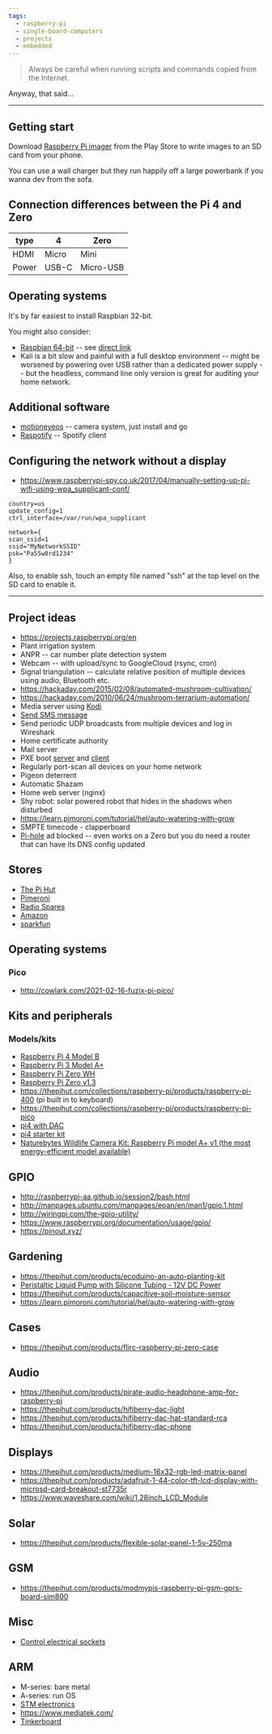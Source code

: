 ```yaml
---
tags:
  - raspberry-pi
  - single-board-computers
  - projects
  - embedded
---
```





> Always be careful when running scripts and commands copied from the Internet.

Anyway, that said...

---

## Getting start
Download [Raspberry Pi imager](https://www.raspberrypi.org/%20downloads/) from
the Play Store to write images to an SD card from your phone.

You can use a wall charger but they run happily off a large powerbank if you
wanna dev from the sofa.

## Connection differences between the Pi 4 and Zero

| type | 4 | Zero |
| --- |---|---|
| HDMI | Micro | Mini |
| Power | USB-C | Micro-USB |

## Operating systems
It's by far easiest to install Raspbian 32-bit.

You might also consider:
- [Raspbian
64-bit](https://raspberrytips.com/raspberry-pi-os-64-bits-vs-32-bits/) -- see
[direct link](https://downloads.raspberrypi.org/raspios_arm64/images/)
- Kali is a bit slow and painful with a full desktop environment -- might be worsened by powering over USB rather
than a dedicated power supply -- but the headless, command line only version is great for auditing your home network.

## Additional software
- [motioneyeos](https://github.com/ccrisan/motioneyeos/releases/tag/nightly-dev)
-- camera system, just install and go
- [Raspotify](https://pimylifeup.com/raspberry-pi-spotify/) -- Spotify client

## Configuring the network without a display
- https://www.raspberrypi-spy.co.uk/2017/04/manually-setting-up-pi-wifi-using-wpa_supplicant-conf/

```
country=us
update_config=1
ctrl_interface=/var/run/wpa_supplicant

network={
scan_ssid=1
ssid="MyNetworkSSID"
psk="Pa55w0rd1234"
}
```

Also, to enable ssh, touch an empty file named "ssh" at the top level on the SD card to enable it.

---

## Project ideas
- https://projects.raspberrypi.org/en
- Plant irrigation system
- ANPR -- car number plate detection system
- Webcam -- with upload/sync to GoogleCloud (rsync, cron)
- Signal triangulation -- calculate relative position of multiple devices using audio, Bluetooth etc.
- https://hackaday.com/2015/02/08/automated-mushroom-cultivation/
- https://hackaday.com/2010/06/24/mushroom-terrarium-automation/
- Media server using [Kodi](https://en.wikipedia.org/wiki/Kodi_(software))
- [Send SMS message](https://github.com/modmypi/SIM800)
- Send periodic UDP broadcasts from multiple devices and log in Wireshark
- Home certificate authority
- Mail server
- PXE boot [server](https://linuxconfig.org/how-to-configure-a-raspberry-pi-as-a-pxe-boot-server) and [client](https://brainsnapped.com/2020/10/27/pxe-booting-raspberry-pi-os-part-1-client-setup/)
- Regularly port-scan all devices on your home network
- Pigeon deterrent
- Automatic Shazam
- Home web server (nginx)
- Shy robot: solar powered robot that hides in the shadows when disturbed
- https://learn.pimoroni.com/tutorial/hel/auto-watering-with-grow
- SMPTE timecode - clapperboard
- [Pi-hole](https://pi-hole.net/) ad blocked -- even works on a Zero but you do
need a router that can have its DNS config updated

## Stores
- [The Pi Hut](https://thepihut.com/)
- [Pimeroni](https://shop.pimoroni.com/)
- [Radio Spares](https://uk.rs-online.com/web/p/raspberry-pi/1373331/)
- [Amazon](https://www.amazon.co.uk/MakerFun-Dongle-Expansion-Board-Raspberry/dp/B07KR5PM7J/ref=sr_1_5?dchild=1&keywords=Raspberry+Pi+zero&qid=1620719318&sr=8-5)
- [sparkfun](https://www.sparkfun.com/)

## Operating systems
### Pico
- http://cowlark.com/2021-02-16-fuzix-pi-pico/

## Kits and peripherals
### Models/kits
- [Raspberry Pi 4 Model B](https://thepihut.com/products/raspberry-pi-4-model-b?variant=20064052740158)
- [Raspberry Pi 3 Model A+](https://thepihut.com/collections/raspberry-pi/products/raspberry-pi-3-model-a-plus)
- [Raspberry Pi Zero WH](https://thepihut.com/collections/raspberry-pi/products/raspberry-pi-zero-wh-with-pre-soldered-header)
- [Raspberry Pi Zero v1.3](https://thepihut.com/collections/raspberry-pi/products/raspberry-pi-zero)
- https://thepihut.com/collections/raspberry-pi/products/raspberry-pi-400 (pi built in to keyboard)
- https://thepihut.com/collections/raspberry-pi/products/raspberry-pi-pico
- [pi4 with DAC](https://thepihut.com/collections/latest-raspberry-pi-products/products/allo-boss2-player-including-raspberry-pi-4-2gb)
- [pi4 starter kit](https://thepihut.com/collections/raspberry-pi-kits-and-bundles/products/raspberry-pi-starter-kit?variant=20336446079038)
- [Naturebytes Wildlife Camera Kit: Raspberry Pi model A+ v1 (the most energy-efficient model available)](https://thepihut.com/collections/raspberry-pi-kits-and-bundles/products/naturebytes-wildlife-camera-kit)

## GPIO
- http://raspberrypi-aa.github.io/session2/bash.html
- http://manpages.ubuntu.com/manpages/eoan/en/man1/gpio.1.html
- http://wiringpi.com/the-gpio-utility/
- https://www.raspberrypi.org/documentation/usage/gpio/
- https://pinout.xyz/

## Gardening
- https://thepihut.com/products/ecoduino-an-auto-planting-kit
- [Peristaltic Liquid Pump with Silicone Tubing - 12V DC Power](https://thepihut.com/products/peristaltic-liquid-pump-with-silicone-tubing-12v-dc-power)
- https://thepihut.com/products/capacitive-soil-moisture-sensor
- https://learn.pimoroni.com/tutorial/hel/auto-watering-with-grow

## Cases
- https://thepihut.com/products/flirc-raspberry-pi-zero-case

## Audio
- https://thepihut.com/products/pirate-audio-headphone-amp-for-raspberry-pi
- https://thepihut.com/products/hifiberry-dac-light
- https://thepihut.com/products/hifiberry-dac-hat-standard-rca
- https://thepihut.com/products/hifiberry-dac-phone

## Displays
- https://thepihut.com/products/medium-16x32-rgb-led-matrix-panel
- https://thepihut.com/products/adafruit-1-44-color-tft-lcd-display-with-microsd-card-breakout-st7735r
- https://www.waveshare.com/wiki/1.28inch_LCD_Module

## Solar
- https://thepihut.com/products/flexible-solar-panel-1-5v-250ma

## GSM
- https://thepihut.com/products/modmypis-raspberry-pi-gsm-gprs-board-sim800

## Misc
- [Control electrical sockets](https://tutorials-raspberrypi.com/control-raspberry-pi-wireless-sockets-433mhz-tutorial/)

## ARM
- M-series: bare metal
- A-series: run OS
- [STM electronics](https://www.digikey.co.uk/en/supplier-centers/stmicroelectronics)
- https://www.mediatek.com/
- [Tinkerboard](https://www.asus.com/us/motherboards-components/single-board-computer/all-series/tinker-board/)


